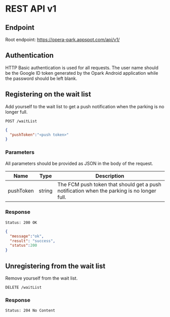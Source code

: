# REST API v1 #

## Endpoint ##
Root endpoint: https://opera-park.appspot.com/api/v1/

## Authentication ##

HTTP Basic authentication is used for all requests. The user name
should be the Google ID token generated by the Opark Android
application while the password should be left blank.

## Registering on the wait list ##

Add yourself to the wait list to get a push notification when
the parking is no longer full.
```
POST /waitList
```
``` json
{
  "pushToken":"<push token>"
}
```

### Parameters ###
All parameters should be provided as JSON in the body of the request.

Name | Type | Description
---- | ---- | -----------
pushToken | string | The FCM push token that should get a push notification when the parking is no longer full.

### Response ###
```
Status: 200 OK
```
``` json
{
  "message":"ok",
  "result": "success",
  "status":200
}
```

## Unregistering from the wait list  ##

Remove yourself from the wait list.
```
DELETE /waitList
```

### Response ###

```
Status: 204 No Content
```
